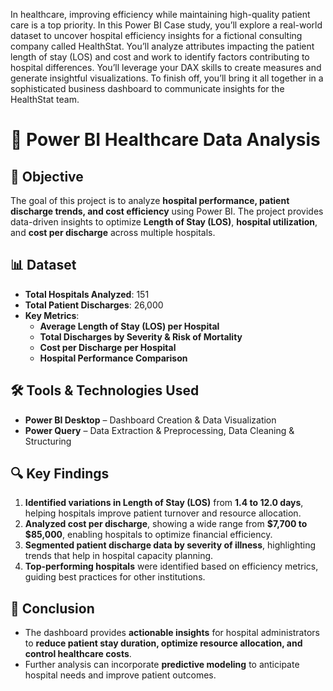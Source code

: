 In healthcare, improving efficiency while maintaining high-quality patient care is a top priority. 
In this Power BI Case study, you’ll explore a real-world dataset to uncover hospital efficiency insights for a fictional consulting company called HealthStat. 
You’ll analyze attributes impacting the patient length of stay (LOS) and cost and work to identify factors contributing to hospital differences. 
You’ll leverage your DAX skills to create measures and generate insightful visualizations. 
To finish off, you’ll bring it all together in a sophisticated business dashboard to communicate insights for the HealthStat team. 


# 🏥 Power BI Healthcare Data Analysis

## 📌 Objective
The goal of this project is to analyze **hospital performance, patient discharge trends, and cost efficiency** using Power BI. The project provides data-driven insights to optimize **Length of Stay (LOS)**, **hospital utilization**, and **cost per discharge** across multiple hospitals.

## 📊 Dataset
- **Total Hospitals Analyzed**: 151
- **Total Patient Discharges**: 26,000
- **Key Metrics**:
  - **Average Length of Stay (LOS) per Hospital**
  - **Total Discharges by Severity & Risk of Mortality**
  - **Cost per Discharge per Hospital**
  - **Hospital Performance Comparison**

## 🛠 Tools & Technologies Used
- **Power BI Desktop** – Dashboard Creation & Data Visualization
- **Power Query** – Data Extraction & Preprocessing, Data Cleaning & Structuring

## 🔍 Key Findings
1. **Identified variations in Length of Stay (LOS)** from **1.4 to 12.0 days**, helping hospitals improve patient turnover and resource allocation.
2. **Analyzed cost per discharge**, showing a wide range from **$7,700 to $85,000**, enabling hospitals to optimize financial efficiency.
3. **Segmented patient discharge data by severity of illness**, highlighting trends that help in hospital capacity planning.
4. **Top-performing hospitals** were identified based on efficiency metrics, guiding best practices for other institutions.

## 🎯 Conclusion
- The dashboard provides **actionable insights** for hospital administrators to **reduce patient stay duration, optimize resource allocation, and control healthcare costs**.
- Further analysis can incorporate **predictive modeling** to anticipate hospital needs and improve patient outcomes.
